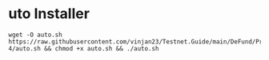 # uto Installer
```
wget -O auto.sh https://raw.githubusercontent.com/vinjan23/Testnet.Guide/main/DeFund/Private-4/auto.sh && chmod +x auto.sh && ./auto.sh
```

